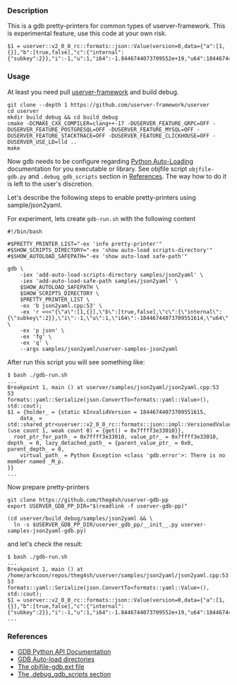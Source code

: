 ### Description

This is a gdb pretty-printers for common types of userver-framework.
This is experimental feature, use this code at your own risk.


```(sh)
$1 = userver::v2_0_0_rc::formats::json::Value(version=0,data={"a":[1,{}],"b":[true,false],"c":{"internal":{"subkey":2}},"i":-1,"u":1,"i64":-1.8446744073709552e+19,"u64":18446744073709551614,"d":0.40000000000000002})
```

### Usage

At least you need pull [userver-framework](https://github.com/userver-framework/userver) and build
debug.

```(sh)
git clone --depth 1 https://github.com/userver-framework/userver
cd userver
mkdir build_debug && cd build_debug
cmake -DCMAKE_CXX_COMPILER=clang++-17 -DUSERVER_FEATURE_GRPC=OFF -DUSERVER_FEATURE_POSTGRESQL=OFF -DUSERVER_FEATURE_MYSQL=OFF -DUSERVER_FEATURE_STACKTRACE=OFF -DUSERVER_FEATURE_CLICKHOUSE=OFF -DUSERVER_USE_LD=lld ..
make
```

Now gdb needs to be configure regarding [Python Auto-Loading](https://sourceware.org/gdb/current/onlinedocs/gdb.html/Python-Auto_002dloading.html#Python-Auto_002dloading) documentation for you executable or library. See objfile script `objfile-gdb.py` and `.debug_gdb_scripts` section in [References](#References).
The way how to do it is left to the user's discretion.

Let's describe the following steps to enable pretty-printers using sample/json2yaml.

For experiment, lets create `gdb-run.sh` with the following content
```(sh)
#!/bin/bash

#$PRETTY_PRINTER_LIST="-ex 'info pretty-printer'"
#$SHOW_SCRIPTS_DIRECTORY="-ex 'show auto-load scripts-directory'"
#$SHOW_AUTOLOAD_SAFEPATH="-ex 'show auto-load safe-path'"

gdb \
    -iex 'add-auto-load-scripts-directory samples/json2yaml' \
    -iex 'add-auto-load-safe-path samples/json2yaml' \
    $SHOW_AUTOLOAD_SAFEPATH \
    $SHOW_SCRIPTS_DIRECTORY \
    $PRETTY_PRINTER_LIST \
    -ex 'b json2yaml.cpp:53' \
    -ex 'r <<<"{\"a\":[1,{}],\"b\":[true,false],\"c\":{\"internal\":{\"subkey\":2}},\"i\":-1,\"u\":1,\"i64\":-18446744073709551614,\"u64\":18446744073709551614,\"d\":0.4}"' \
    -ex 'p json' \
    -ex 'fg' \
    -ex 'q' \
    --args samples/json2yaml/userver-samples-json2yaml
```

After run this script you will see something like:
```
$ bash ./gdb-run.sh
...
Breakpoint 1, main () at userver/samples/json2yaml/json2yaml.cpp:53
53        formats::yaml::Serialize(json.ConvertTo<formats::yaml::Value>(), std::cout);
$1 = {holder_ = {static kInvalidVersion = 18446744073709551615,
    data_ = std::shared_ptr<userver::v2_0_0_rc::formats::json::impl::VersionedValuePtr::Data> (use count 1, weak count 0) = {get() = 0x7ffff3e33010}},
  root_ptr_for_path_ = 0x7ffff3e33010, value_ptr_ = 0x7ffff3e33010, depth_ = 0, lazy_detached_path_ = {parent_value_ptr_ = 0x0, parent_depth_ = 0,
    virtual_path_ = Python Exception <class 'gdb.error'>: There is no member named _M_p.
}}
...
```

Now prepare pretty-printers
```(sh)
git clone https://github.com/theg4sh/userver-gdb-pp
export USERVER_GDB_PP_DIR="$(readlink -f userver-gdb-pp)"

(cd userver/build_debug/samples/json2yaml && \
  ln -s $USERVER_GDB_PP_DIR/userver_gdb_pp/__init__.py userver-samples-json2yaml-gdb.py)
```

and let's check the result:
```(sh)
$ bash ./gdb-run.sh
...
Breakpoint 1, main () at /home/arkcoon/repos/theg4sh/userver/samples/json2yaml/json2yaml.cpp:53
53        formats::yaml::Serialize(json.ConvertTo<formats::yaml::Value>(), std::cout);
$1 = userver::v2_0_0_rc::formats::json::Value(version=0,data={"a":[1,{}],"b":[true,false],"c":{"internal":{"subkey":2}},"i":-1,"u":1,"i64":-1.8446744073709552e+19,"u64":18446744073709551614,"d":0.40000000000000002})
...
```


### References

- [GDB Python API Documentation](https://sourceware.org/gdb/current/onlinedocs/gdb.html/Python-API.html#Python-API)
- [GDB Auto-load directories](https://sourceware.org/gdb/current/onlinedocs/gdb.html/objfile_002dgdbdotext-file.html#set-auto_002dload-scripts_002ddirectory)
- [The objfile-gdb.ext file](https://sourceware.org/gdb/current/onlinedocs/gdb.html/objfile_002dgdbdotext-file.html#set-auto_002dload-scripts_002ddirectory)
- [The .debug_gdb_scripts section](https://sourceware.org/gdb/current/onlinedocs/gdb.html/dotdebug_005fgdb_005fscripts-section.html#dotdebug_005fgdb_005fscripts-section)
